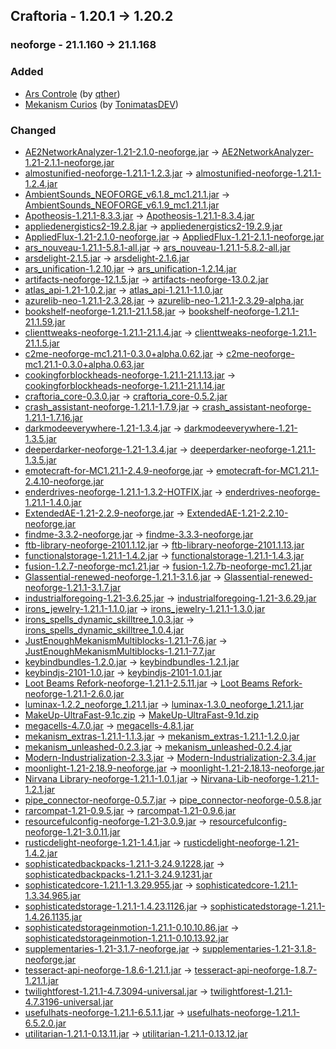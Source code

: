 ## Craftoria - 1.20.1 -> 1.20.2

### neoforge - 21.1.160 -> 21.1.168

### Added

  * [Ars Controle](https://www.curseforge.com/minecraft/mc-mods/ars-controle) (by [qther](https://www.curseforge.com/members/qther/projects))
  * [Mekanism Curios](https://www.curseforge.com/minecraft/mc-mods/mekanism-curios) (by [TonimatasDEV](https://www.curseforge.com/members/TonimatasDEV/projects))

### Changed

  * [AE2NetworkAnalyzer-1.21-2.1.0-neoforge.jar](https://www.curseforge.com/minecraft/mc-mods/ae2-network-analyser/files/6394376) -> [AE2NetworkAnalyzer-1.21-2.1.1-neoforge.jar](https://www.curseforge.com/minecraft/mc-mods/ae2-network-analyser/files/6465849)
  * [almostunified-neoforge-1.21.1-1.2.3.jar](https://www.curseforge.com/minecraft/mc-mods/almost-unified/files/6014834) -> [almostunified-neoforge-1.21.1-1.2.4.jar](https://www.curseforge.com/minecraft/mc-mods/almost-unified/files/6471142)
  * [AmbientSounds_NEOFORGE_v6.1.8_mc1.21.1.jar](https://www.curseforge.com/minecraft/mc-mods/ambientsounds/files/6400852) -> [AmbientSounds_NEOFORGE_v6.1.9_mc1.21.1.jar](https://www.curseforge.com/minecraft/mc-mods/ambientsounds/files/6451689)
  * [Apotheosis-1.21.1-8.3.3.jar](https://www.curseforge.com/minecraft/mc-mods/apotheosis/files/6446908) -> [Apotheosis-1.21.1-8.3.4.jar](https://www.curseforge.com/minecraft/mc-mods/apotheosis/files/6461817)
  * [appliedenergistics2-19.2.8.jar](https://www.curseforge.com/minecraft/mc-mods/applied-energistics-2/files/6399563) -> [appliedenergistics2-19.2.9.jar](https://www.curseforge.com/minecraft/mc-mods/applied-energistics-2/files/6451686)
  * [AppliedFlux-1.21-2.1.0-neoforge.jar](https://www.curseforge.com/minecraft/mc-mods/applied-flux/files/6328167) -> [AppliedFlux-1.21-2.1.1-neoforge.jar](https://www.curseforge.com/minecraft/mc-mods/applied-flux/files/6465706)
  * [ars_nouveau-1.21.1-5.8.1-all.jar](https://www.curseforge.com/minecraft/mc-mods/ars-nouveau/files/6407266) -> [ars_nouveau-1.21.1-5.8.2-all.jar](https://www.curseforge.com/minecraft/mc-mods/ars-nouveau/files/6468110)
  * [arsdelight-2.1.5.jar](https://www.curseforge.com/minecraft/mc-mods/ars-nouveaus-flavors-delight/files/6291461) -> [arsdelight-2.1.6.jar](https://www.curseforge.com/minecraft/mc-mods/ars-nouveaus-flavors-delight/files/6462636)
  * [ars_unification-1.2.10.jar](https://www.curseforge.com/minecraft/mc-mods/ars-unification/files/6327314) -> [ars_unification-1.2.14.jar](https://www.curseforge.com/minecraft/mc-mods/ars-unification/files/6462319)
  * [artifacts-neoforge-12.1.5.jar](https://www.curseforge.com/minecraft/mc-mods/artifacts/files/6400361) -> [artifacts-neoforge-13.0.2.jar](https://www.curseforge.com/minecraft/mc-mods/artifacts/files/6457195)
  * [atlas_api-1.21-1.0.2.jar](https://www.curseforge.com/minecraft/mc-mods/atlas-api/files/5980493) -> [atlas_api-1.21.1-1.1.0.jar](https://www.curseforge.com/minecraft/mc-mods/atlas-api/files/6462042)
  * [azurelib-neo-1.21.1-2.3.28.jar](https://www.curseforge.com/minecraft/mc-mods/azurelib/files/5996521) -> [azurelib-neo-1.21.1-2.3.29-alpha.jar](https://www.curseforge.com/minecraft/mc-mods/azurelib/files/6004979)
  * [bookshelf-neoforge-1.21.1-21.1.58.jar](https://www.curseforge.com/minecraft/mc-mods/bookshelf/files/6438571) -> [bookshelf-neoforge-1.21.1-21.1.59.jar](https://www.curseforge.com/minecraft/mc-mods/bookshelf/files/6464698)
  * [clienttweaks-neoforge-1.21.1-21.1.4.jar](https://www.curseforge.com/minecraft/mc-mods/client-tweaks/files/6224946) -> [clienttweaks-neoforge-1.21.1-21.1.5.jar](https://www.curseforge.com/minecraft/mc-mods/client-tweaks/files/6451626)
  * [c2me-neoforge-mc1.21.1-0.3.0+alpha.0.62.jar](https://www.curseforge.com/minecraft/mc-mods/c2me/files/6440741) -> [c2me-neoforge-mc1.21.1-0.3.0+alpha.0.63.jar](https://www.curseforge.com/minecraft/mc-mods/c2me/files/6473768)
  * [cookingforblockheads-neoforge-1.21.1-21.1.13.jar](https://www.curseforge.com/minecraft/mc-mods/cooking-for-blockheads/files/6446777) -> [cookingforblockheads-neoforge-1.21.1-21.1.14.jar](https://www.curseforge.com/minecraft/mc-mods/cooking-for-blockheads/files/6459070)
  * [craftoria_core-0.3.0.jar](https://www.curseforge.com/minecraft/mc-mods/craftoria-core/files/6446543) -> [craftoria_core-0.5.2.jar](https://www.curseforge.com/minecraft/mc-mods/craftoria-core/files/6465045)
  * [crash_assistant-neoforge-1.21.1-1.7.9.jar](https://www.curseforge.com/minecraft/mc-mods/crash-assistant/files/6442292) -> [crash_assistant-neoforge-1.21.1-1.7.16.jar](https://www.curseforge.com/minecraft/mc-mods/crash-assistant/files/6472112)
  * [darkmodeeverywhere-1.21-1.3.4.jar](https://www.curseforge.com/minecraft/mc-mods/dark-mode-everywhere/files/5922655) -> [darkmodeeverywhere-1.21-1.3.5.jar](https://www.curseforge.com/minecraft/mc-mods/dark-mode-everywhere/files/6470153)
  * [deeperdarker-neoforge-1.21-1.3.4.jar](https://www.curseforge.com/minecraft/mc-mods/deeperdarker/files/5908863) -> [deeperdarker-neoforge-1.21.1-1.3.5.jar](https://www.curseforge.com/minecraft/mc-mods/deeperdarker/files/6463247)
  * [emotecraft-for-MC1.21.1-2.4.9-neoforge.jar](https://www.curseforge.com/minecraft/mc-mods/emotecraft-forge/files/6306323) -> [emotecraft-for-MC1.21.1-2.4.10-neoforge.jar](https://www.curseforge.com/minecraft/mc-mods/emotecraft-forge/files/6466239)
  * [enderdrives-neoforge-1.21.1-1.3.2-HOTFIX.jar](https://www.curseforge.com/minecraft/mc-mods/enderdrives/files/6426178) -> [enderdrives-neoforge-1.21.1-1.4.0.jar](https://www.curseforge.com/minecraft/mc-mods/enderdrives/files/6464387)
  * [ExtendedAE-1.21-2.2.9-neoforge.jar](https://www.curseforge.com/minecraft/mc-mods/ex-pattern-provider/files/6436226) -> [ExtendedAE-1.21-2.2.10-neoforge.jar](https://www.curseforge.com/minecraft/mc-mods/ex-pattern-provider/files/6465537)
  * [findme-3.3.2-neoforge.jar](https://www.curseforge.com/minecraft/mc-mods/findme/files/5745871) -> [findme-3.3.3-neoforge.jar](https://www.curseforge.com/minecraft/mc-mods/findme/files/6464161)
  * [ftb-library-neoforge-2101.1.12.jar](https://www.curseforge.com/minecraft/mc-mods/ftb-library-forge/files/6304123) -> [ftb-library-neoforge-2101.1.13.jar](https://www.curseforge.com/minecraft/mc-mods/ftb-library-forge/files/6466106)
  * [functionalstorage-1.21.1-1.4.2.jar](https://www.curseforge.com/minecraft/mc-mods/functional-storage/files/6189752) -> [functionalstorage-1.21.1-1.4.3.jar](https://www.curseforge.com/minecraft/mc-mods/functional-storage/files/6467726)
  * [fusion-1.2.7-neoforge-mc1.21.jar](https://www.curseforge.com/minecraft/mc-mods/fusion-connected-textures/files/6417104) -> [fusion-1.2.7b-neoforge-mc1.21.jar](https://www.curseforge.com/minecraft/mc-mods/fusion-connected-textures/files/6453834)
  * [Glassential-renewed-neoforge-1.21.1-3.1.6.jar](https://www.curseforge.com/minecraft/mc-mods/glassential-renewed/files/6335000) -> [Glassential-renewed-neoforge-1.21.1-3.1.7.jar](https://www.curseforge.com/minecraft/mc-mods/glassential-renewed/files/6449450)
  * [industrialforegoing-1.21-3.6.25.jar](https://www.curseforge.com/minecraft/mc-mods/industrial-foregoing/files/6418862) -> [industrialforegoing-1.21-3.6.29.jar](https://www.curseforge.com/minecraft/mc-mods/industrial-foregoing/files/6473752)
  * [irons_jewelry-1.21.1-1.1.0.jar](https://www.curseforge.com/minecraft/mc-mods/irons-jewelry/files/6423705) -> [irons_jewelry-1.21.1-1.3.0.jar](https://www.curseforge.com/minecraft/mc-mods/irons-jewelry/files/6464318)
  * [irons_spells_dynamic_skilltree_1.0.3.jar](https://www.curseforge.com/minecraft/mc-mods/irons-spells-n-spellbooks-dynamic-skill-trees/files/6440113) -> [irons_spells_dynamic_skilltree_1.0.4.jar](https://www.curseforge.com/minecraft/mc-mods/irons-spells-n-spellbooks-dynamic-skill-trees/files/6473237)
  * [JustEnoughMekanismMultiblocks-1.21.1-7.6.jar](https://www.curseforge.com/minecraft/mc-mods/just-enough-mekanism-multiblocks/files/6299689) -> [JustEnoughMekanismMultiblocks-1.21.1-7.7.jar](https://www.curseforge.com/minecraft/mc-mods/just-enough-mekanism-multiblocks/files/6462078)
  * [keybindbundles-1.2.0.jar](https://www.curseforge.com/minecraft/mc-mods/keybind-bundles/files/6203463) -> [keybindbundles-1.2.1.jar](https://www.curseforge.com/minecraft/mc-mods/keybind-bundles/files/6455290)
  * [keybindjs-2101-1.0.jar](https://www.curseforge.com/minecraft/mc-mods/keybindjs/files/6429306) -> [keybindjs-2101-1.0.1.jar](https://www.curseforge.com/minecraft/mc-mods/keybindjs/files/6462609)
  * [Loot Beams Refork-neoforge-1.21.1-2.5.11.jar](https://www.curseforge.com/minecraft/mc-mods/loot-beams-refork/files/6242198) -> [Loot Beams Refork-neoforge-1.21.1-2.6.0.jar](https://www.curseforge.com/minecraft/mc-mods/loot-beams-refork/files/6473200)
  * [luminax-1.2.2_neoforge_1.21.1.jar](https://www.curseforge.com/minecraft/mc-mods/luminax/files/6140008) -> [luminax-1.3.0_neoforge_1.21.1.jar](https://www.curseforge.com/minecraft/mc-mods/luminax/files/6466960)
  * [MakeUp-UltraFast-9.1c.zip](https://www.curseforge.com/minecraft/shaders/makeup-ultra-fast-shader/files/6101074) -> [MakeUp-UltraFast-9.1d.zip](https://www.curseforge.com/minecraft/shaders/makeup-ultra-fast-shader/files/6441661)
  * [megacells-4.7.0.jar](https://www.curseforge.com/minecraft/mc-mods/mega-cells/files/6329073) -> [megacells-4.8.1.jar](https://www.curseforge.com/minecraft/mc-mods/mega-cells/files/6461492)
  * [mekanism_extras-1.21.1-1.1.3.jar](https://www.curseforge.com/minecraft/mc-mods/mekanism-extras/files/6381324) -> [mekanism_extras-1.21.1-1.2.0.jar](https://www.curseforge.com/minecraft/mc-mods/mekanism-extras/files/6455223)
  * [mekanism_unleashed-0.2.3.jar](https://www.curseforge.com/minecraft/mc-mods/mekanism-unleashed/files/6239211) -> [mekanism_unleashed-0.2.4.jar](https://www.curseforge.com/minecraft/mc-mods/mekanism-unleashed/files/6462660)
  * [Modern-Industrialization-2.3.3.jar](https://www.curseforge.com/minecraft/mc-mods/modern-industrialization/files/6436548) -> [Modern-Industrialization-2.3.4.jar](https://www.curseforge.com/minecraft/mc-mods/modern-industrialization/files/6475099)
  * [moonlight-1.21-2.18.9-neoforge.jar](https://www.curseforge.com/minecraft/mc-mods/selene/files/6441521) -> [moonlight-1.21-2.18.13-neoforge.jar](https://www.curseforge.com/minecraft/mc-mods/selene/files/6462396)
  * [Nirvana Library-neoforge-1.21.1-1.0.1.jar](https://www.curseforge.com/minecraft/mc-mods/nirvana-library/files/6018351) -> [Nirvana-Lib-neoforge-1.21.1-1.2.1.jar](https://www.curseforge.com/minecraft/mc-mods/nirvana-library/files/6473162)
  * [pipe_connector-neoforge-0.5.7.jar](https://www.curseforge.com/minecraft/mc-mods/pipe-connector/files/6262291) -> [pipe_connector-neoforge-0.5.8.jar](https://www.curseforge.com/minecraft/mc-mods/pipe-connector/files/6454672)
  * [rarcompat-1.21-0.9.5.jar](https://www.curseforge.com/minecraft/mc-mods/rar-compat/files/6275663) -> [rarcompat-1.21-0.9.6.jar](https://www.curseforge.com/minecraft/mc-mods/rar-compat/files/6459157)
  * [resourcefulconfig-neoforge-1.21-3.0.9.jar](https://www.curseforge.com/minecraft/mc-mods/resourceful-config/files/6142616) -> [resourcefulconfig-neoforge-1.21-3.0.11.jar](https://www.curseforge.com/minecraft/mc-mods/resourceful-config/files/6467772)
  * [rusticdelight-neoforge-1.21-1.4.1.jar](https://www.curseforge.com/minecraft/mc-mods/rustic-delight/files/6243354) -> [rusticdelight-neoforge-1.21-1.4.2.jar](https://www.curseforge.com/minecraft/mc-mods/rustic-delight/files/6464327)
  * [sophisticatedbackpacks-1.21.1-3.24.9.1228.jar](https://www.curseforge.com/minecraft/mc-mods/sophisticated-backpacks/files/6433568) -> [sophisticatedbackpacks-1.21.1-3.24.9.1231.jar](https://www.curseforge.com/minecraft/mc-mods/sophisticated-backpacks/files/6456081)
  * [sophisticatedcore-1.21.1-1.3.29.955.jar](https://www.curseforge.com/minecraft/mc-mods/sophisticated-core/files/6443537) -> [sophisticatedcore-1.21.1-1.3.34.965.jar](https://www.curseforge.com/minecraft/mc-mods/sophisticated-core/files/6470497)
  * [sophisticatedstorage-1.21.1-1.4.23.1126.jar](https://www.curseforge.com/minecraft/mc-mods/sophisticated-storage/files/6444445) -> [sophisticatedstorage-1.21.1-1.4.26.1135.jar](https://www.curseforge.com/minecraft/mc-mods/sophisticated-storage/files/6461303)
  * [sophisticatedstorageinmotion-1.21.1-0.10.10.86.jar](https://www.curseforge.com/minecraft/mc-mods/sophisticated-storage-in-motion/files/6443550) -> [sophisticatedstorageinmotion-1.21.1-0.10.13.92.jar](https://www.curseforge.com/minecraft/mc-mods/sophisticated-storage-in-motion/files/6464433)
  * [supplementaries-1.21-3.1.7-neoforge.jar](https://www.curseforge.com/minecraft/mc-mods/supplementaries/files/6428560) -> [supplementaries-1.21-3.1.8-neoforge.jar](https://www.curseforge.com/minecraft/mc-mods/supplementaries/files/6462647)
  * [tesseract-api-neoforge-1.8.6-1.21.1.jar](https://www.curseforge.com/minecraft/mc-mods/tesseract-api-neoforge/files/6393008) -> [tesseract-api-neoforge-1.8.7-1.21.1.jar](https://www.curseforge.com/minecraft/mc-mods/tesseract-api-neoforge/files/6452822)
  * [twilightforest-1.21.1-4.7.3094-universal.jar](https://www.curseforge.com/minecraft/mc-mods/the-twilight-forest/files/6384738) -> [twilightforest-1.21.1-4.7.3196-universal.jar](https://www.curseforge.com/minecraft/mc-mods/the-twilight-forest/files/6472889)
  * [usefulhats-neoforge-1.21.1-6.5.1.1.jar](https://www.curseforge.com/minecraft/mc-mods/useful-hats/files/6447027) -> [usefulhats-neoforge-1.21.1-6.5.2.0.jar](https://www.curseforge.com/minecraft/mc-mods/useful-hats/files/6464605)
  * [utilitarian-1.21.1-0.13.11.jar](https://www.curseforge.com/minecraft/mc-mods/utilitarian/files/6400890) -> [utilitarian-1.21.1-0.13.12.jar](https://www.curseforge.com/minecraft/mc-mods/utilitarian/files/6463961)

